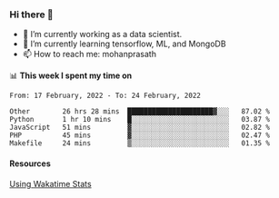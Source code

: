 ### Hi there 👋

- 🔭 I’m currently working as a data scientist.
- 🌱 I’m currently learning tensorflow, ML, and MongoDB
- 📫 How to reach me: mohanprasath

📊 **This week I spent my time on**
<!--START_SECTION:waka-->
```text
From: 17 February, 2022 - To: 24 February, 2022

Other        26 hrs 28 mins  █████████████████████▓░░░   87.02 % 
Python       1 hr 10 mins    █░░░░░░░░░░░░░░░░░░░░░░░░   03.87 % 
JavaScript   51 mins         ▓░░░░░░░░░░░░░░░░░░░░░░░░   02.82 % 
PHP          45 mins         ▓░░░░░░░░░░░░░░░░░░░░░░░░   02.47 % 
Makefile     24 mins         ▒░░░░░░░░░░░░░░░░░░░░░░░░   01.35 % 
```
<!--END_SECTION:waka-->

#### Resources
[Using Wakatime Stats](https://github.com/marketplace/actions/waka-readme)
